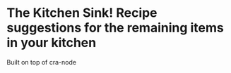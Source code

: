 # The Kitchen Sink! Recipe suggestions for the remaining items in your kitchen
Built on top of cra-node

